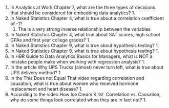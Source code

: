1. In Analytics at Work Chapter 7, what are the three types of decisions that should be considered for embedding data analytics?
	1. 
2. In Naked Statistics Chapter 4, what is true about a correlation coefficient of -1?
	1. The is a very strong inverse relationship between the variables
3. In Naked Statistics Chapter 4, what true about SAT scores, high school GPAs and first year college grades?
	1. 
4. In Naked Statistics Chapter 9, what is true about hypothesis testing?
	1. 
5. In Naked Statistics Chapter 9, what is true about hypothesis testing?
	1. 
6. In HBR Guide to Data Analytics Basics for Managers, what is NOT a mistake people make when working with regression analysis?
	1. 
7. In the article Why UPS Trucks (almost) never turn left, what is true about UPS delivery method?
	1. 
8. In the This Does not Equal That video regarding correlation and causation, what is true about women who received hormone replacement and heart disease?
	1. 
9. According to the video How Ice Cream Kills!  Correlation vs. Causation, why do some things look correlated when they are in fact not?
	1. 